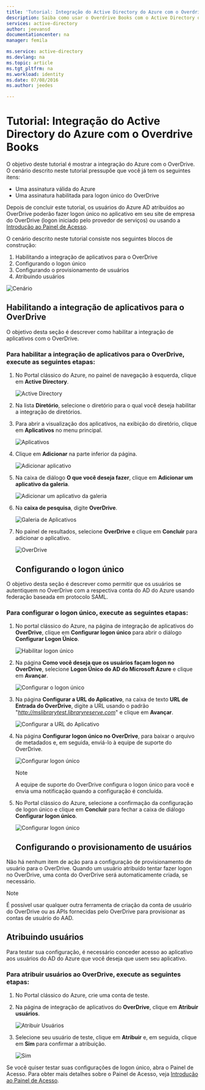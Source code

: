 ```yaml
---
title: 'Tutorial: Integração do Active Directory do Azure com o Overdrive Books | Microsoft Docs'
description: Saiba como usar o Overdrive Books com o Active Directory do Azure para habilitar o logon único, provisionamento automatizado e muito mais!
services: active-directory
author: jeevansd
documentationcenter: na
manager: femila

ms.service: active-directory
ms.devlang: na
ms.topic: article
ms.tgt_pltfrm: na
ms.workload: identity
ms.date: 07/08/2016
ms.author: jeedes

---
```

# Tutorial: Integração do Active Directory do Azure com o Overdrive Books
O objetivo deste tutorial é mostrar a integração do Azure com o OverDrive. O cenário descrito neste tutorial pressupõe que você já tem os seguintes itens:

* Uma assinatura válida do Azure
* Uma assinatura habilitada para logon único do OverDrive

Depois de concluir este tutorial, os usuários do Azure AD atribuídos ao OverDrive poderão fazer logon único no aplicativo em seu site de empresa do OverDrive (logon iniciado pelo provedor de serviços) ou usando a [Introdução ao Painel de Acesso](active-directory-saas-access-panel-introduction.md).

O cenário descrito neste tutorial consiste nos seguintes blocos de construção:

1. Habilitando a integração de aplicativos para o OverDrive
2. Configurando o logon único
3. Configurando o provisionamento de usuários
4. Atribuindo usuários

![Cenário](./media/active-directory-saas-overdrive-books-tutorial/IC784462.png "Cenário")

## Habilitando a integração de aplicativos para o OverDrive
O objetivo desta seção é descrever como habilitar a integração de aplicativos com o OverDrive.

### Para habilitar a integração de aplicativos para o OverDrive, execute as seguintes etapas:
1. No Portal clássico do Azure, no painel de navegação à esquerda, clique em **Active Directory**.
   
   ![Active Directory](./media/active-directory-saas-overdrive-books-tutorial/IC700993.png "Active Directory")
2. Na lista **Diretório**, selecione o diretório para o qual você deseja habilitar a integração de diretórios.
3. Para abrir a visualização dos aplicativos, na exibição do diretório, clique em **Aplicativos** no menu principal.
   
   ![Aplicativos](./media/active-directory-saas-overdrive-books-tutorial/IC700994.png "Aplicativos")
4. Clique em **Adicionar** na parte inferior da página.
   
   ![Adicionar aplicativo](./media/active-directory-saas-overdrive-books-tutorial/IC749321.png "Adicionar aplicativo")
5. Na caixa de diálogo **O que você deseja fazer**, clique em **Adicionar um aplicativo da galeria**.
   
   ![Adicionar um aplicativo da galeria](./media/active-directory-saas-overdrive-books-tutorial/IC749322.png "Adicionar um aplicativo da galeria")
6. Na **caixa de pesquisa**, digite **OverDrive**.
   
   ![Galeria de Aplicativos](./media/active-directory-saas-overdrive-books-tutorial/IC784463.png "Galeria de Aplicativos")
7. No painel de resultados, selecione **OverDrive** e clique em **Concluir** para adicionar o aplicativo.
   
   ![OverDrive](./media/active-directory-saas-overdrive-books-tutorial/IC799950.png "OverDrive")
   
   ## Configurando o logon único

O objetivo desta seção é descrever como permitir que os usuários se autentiquem no OverDrive com a respectiva conta do AD do Azure usando federação baseada em protocolo SAML.

### Para configurar o logon único, execute as seguintes etapas:
1. No portal clássico do Azure, na página de integração de aplicativos do **OverDrive**, clique em **Configurar logon único** para abrir o diálogo **Configurar Logon Único**.
   
   ![Habilitar logon único](./media/active-directory-saas-overdrive-books-tutorial/IC784465.png "Habilitar logon único")
2. Na página **Como você deseja que os usuários façam logon no OverDrive**, selecione **Logon Único do AD do Microsoft Azure** e clique em **Avançar**.
   
   ![Configurar o logon único](./media/active-directory-saas-overdrive-books-tutorial/IC784466.png "Configurar logon único")
3. Na página **Configurar a URL do Aplicativo**, na caixa de texto **URL de Entrada do OverDrive**, digite a URL usando o padrão "*http://mslibrarytest.libraryreserve.com*" e clique em **Avançar**.
   
   ![Configurar a URL do Aplicativo](./media/active-directory-saas-overdrive-books-tutorial/IC784467.png "Configurar a URL do Aplicativo
   ")
4. Na página **Configurar logon único no OverDrive**, para baixar o arquivo de metadados e, em seguida, enviá-lo à equipe de suporte do OverDrive.
   
   ![Configurar logon único](./media/active-directory-saas-overdrive-books-tutorial/IC784468.png "Configurar logon único")
   
   > [!NOTE]
   > A equipe de suporte do OverDrive configura o logon único para você e envia uma notificação quando a configuração é concluída.
   > 
   > 
5. No Portal clássico do Azure, selecione a confirmação da configuração de logon único e clique em **Concluir** para fechar a caixa de diálogo **Configurar logon único**.
   
   ![Configurar logon único](./media/active-directory-saas-overdrive-books-tutorial/IC784469.png "Configurar logon único")
   
   ## Configurando o provisionamento de usuários

Não há nenhum item de ação para a configuração de provisionamento de usuário para o OverDrive. Quando um usuário atribuído tentar fazer logon no OverDrive, uma conta do OverDrive será automaticamente criada, se necessário.

> [!NOTE]
> É possível usar qualquer outra ferramenta de criação da conta de usuário do OverDrive ou as APIs fornecidas pelo OverDrive para provisionar as contas de usuário do AAD.
> 
> 

## Atribuindo usuários
Para testar sua configuração, é necessário conceder acesso ao aplicativo aos usuários do AD do Azure que você deseja que usem seu aplicativo.

### Para atribuir usuários ao OverDrive, execute as seguintes etapas:
1. No Portal clássico do Azure, crie uma conta de teste.
2. Na página de integração de aplicativos do **OverDrive**, clique em **Atribuir usuários**.
   
   ![Atribuir Usuários](./media/active-directory-saas-overdrive-books-tutorial/IC784470.png "Atribuir Usuários")
3. Selecione seu usuário de teste, clique em **Atribuir** e, em seguida, clique em **Sim** para confirmar a atribuição.
   
   ![Sim](./media/active-directory-saas-overdrive-books-tutorial/IC767830.png "Sim")

Se você quiser testar suas configurações de logon único, abra o Painel de Acesso. Para obter mais detalhes sobre o Painel de Acesso, veja [Introdução ao Painel de Acesso](active-directory-saas-access-panel-introduction.md).

<!---HONumber=AcomDC_0713_2016-->